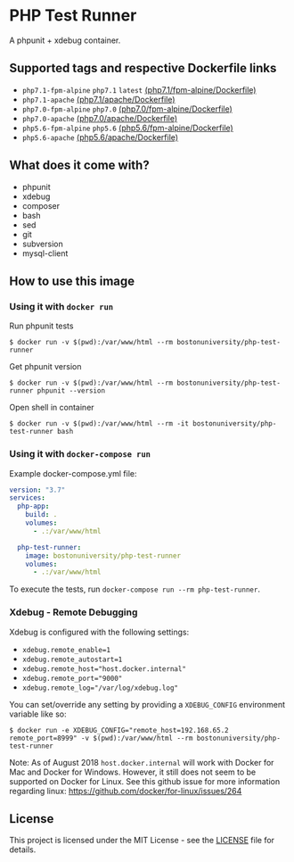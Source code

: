 # PHP Test Runner

A phpunit + xdebug container.

## Supported tags and respective Dockerfile links

- `php7.1-fpm-alpine` `php7.1` `latest` [(php7.1/fpm-alpine/Dockerfile)](https://github.com/bu-ist/php-test-runner/blob/master/php7.1/fpm-alpine/Dockerfile)
- `php7.1-apache` [(php7.1/apache/Dockerfile)](https://github.com/bu-ist/php-test-runner/blob/master/php7.1/apache/Dockerfile)
- `php7.0-fpm-alpine` `php7.0` [(php7.0/fpm-alpine/Dockerfile)](https://github.com/bu-ist/php-test-runner/blob/master/php7.0/fpm-alpine/Dockerfile)
- `php7.0-apache` [(php7.0/apache/Dockerfile)](https://github.com/bu-ist/php-test-runner/blob/master/php7.0/apache/Dockerfile)
- `php5.6-fpm-alpine` `php5.6` [(php5.6/fpm-alpine/Dockerfile)](https://github.com/bu-ist/php-test-runner/blob/master/php5.6/fpm-alpine/Dockerfile)
- `php5.6-apache` [(php5.6/apache/Dockerfile)](https://github.com/bu-ist/php-test-runner/blob/master/php5.6/apache/Dockerfile)

## What does it come with?

- phpunit
- xdebug
- composer
- bash
- sed
- git
- subversion
- mysql-client

## How to use this image

### Using it with `docker run`

Run phpunit tests

```
$ docker run -v $(pwd):/var/www/html --rm bostonuniversity/php-test-runner
```

Get phpunit version

```
$ docker run -v $(pwd):/var/www/html --rm bostonuniversity/php-test-runner phpunit --version
```

Open shell in container

```
$ docker run -v $(pwd):/var/www/html --rm -it bostonuniversity/php-test-runner bash
```

### Using it with `docker-compose run`

Example docker-compose.yml file:

```yaml
version: "3.7"
services:
  php-app:
    build: .
    volumes:
      - .:/var/www/html

  php-test-runner:
    image: bostonuniversity/php-test-runner
    volumes:
      - .:/var/www/html
```

To execute the tests, run `docker-compose run --rm php-test-runner`.

### Xdebug - Remote Debugging

Xdebug is configured with the following settings:

- `xdebug.remote_enable=1`
- `xdebug.remote_autostart=1`
- `xdebug.remote_host="host.docker.internal"`
- `xdebug.remote_port="9000"`
- `xdebug.remote_log="/var/log/xdebug.log"`

You can set/override any setting by providing a `XDEBUG_CONFIG` environment variable like so:

```
$ docker run -e XDEBUG_CONFIG="remote_host=192.168.65.2 remote_port=8999" -v $(pwd):/var/www/html --rm bostonuniversity/php-test-runner
```

Note: As of August 2018 `host.docker.internal` will work with Docker for Mac and Docker for Windows. However, it still does not seem to be supported on Docker for Linux. See this github issue for more information regarding linux: https://github.com/docker/for-linux/issues/264

## License

This project is licensed under the MIT License - see the [LICENSE](https://github.com/bu-ist/php-test-runner/blob/master/LICENSE) file for details.
